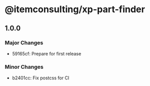 # @itemconsulting/xp-part-finder

## 1.0.0

### Major Changes

- 59165cf: Prepare for first release

### Minor Changes

- b2401cc: Fix postcss for CI
